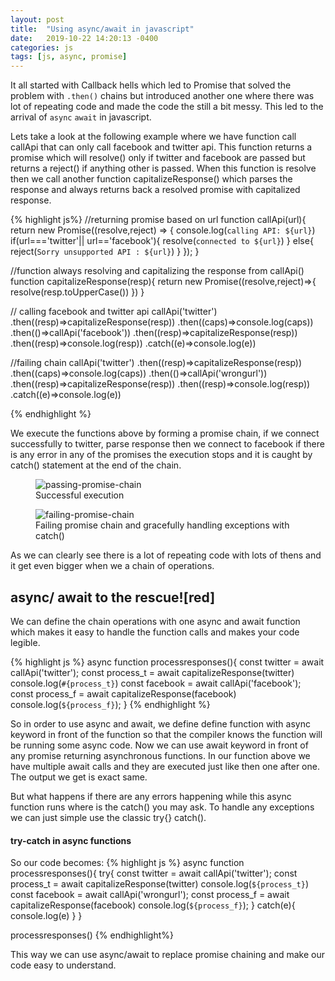 ```yaml
---
layout: post
title:  "Using async/await in javascript"
date:   2019-10-22 14:20:13 -0400
categories: js
tags: [js, async, promise]
---
```

It all started with Callback hells which led to Promise that solved the problem with `.then()` chains but introduced another one where there was lot of repeating code and made the code the still a bit messy. This led to the arrival of `async` `await` in javascript.

Lets take a look at the following example where we have function call callApi that can only call facebook and twitter api. This function returns a promise which will resolve() only if twitter and facebook are passed but returns a reject() if anything other is passed. When this function is resolve then we call another function capitalizeResponse() which parses the response and always returns back a resolved promise with capitalized response.

{% highlight js%}
//returning promise based on url
function callApi(url){
  return new Promise((resolve,reject) => {
    console.log(`calling API: ${url}`)
    if(url==='twitter'|| url=='facebook'){
      resolve(`connected to ${url}`)
    }
    else{
      reject(`Sorry unsupported API : ${url}`)
    }
  });
}

//function always resolving and capitalizing the response from callApi()
function capitalizeResponse(resp){
  return new Promise((resolve,reject)=>{
    resolve(resp.toUpperCase())
  })
}

// calling facebook and twitter api
callApi('twitter')
.then((resp)=>capitalizeResponse(resp))
.then((caps)=>console.log(caps))
.then(()=>callApi('facebook'))
.then((resp)=>capitalizeResponse(resp))
.then((resp)=>console.log(resp))
.catch((e)=>console.log(e))

//failing chain
callApi('twitter')
.then((resp)=>capitalizeResponse(resp))
.then((caps)=>console.log(caps))
.then(()=>callApi('wrongurl'))
.then((resp)=>capitalizeResponse(resp))
.then((resp)=>console.log(resp))
.catch((e)=>console.log(e))

{% endhighlight %}

We execute the functions above by forming a promise chain, if we connect successfully to twitter, parse response then we connect to facebook if there is any error in any of the promises the execution stops and it is caught by catch() statement at the end of the chain.

<figure class="align-center">
  <img src="{{ '/assets/images/js/passing-chain.png' | absolute_url }}" alt="passing-promise-chain">
  <figcaption>Successful execution</figcaption>
</figure>

<figure class="align-center">
  <img src="{{ '/assets/images/js/failing-chain.png' | absolute_url }}" alt="failing-promise-chain">
  <figcaption>Failing promise chain and gracefully handling exceptions with catch()</figcaption>
</figure>

As we can clearly see there is a lot of repeating code with lots of thens and it get even bigger when we a chain of operations.

## async/ await to the rescue![red]
We can define the chain operations with one async and await function which makes it easy to handle the function calls and makes your code legible.

{% highlight js %}
async function processresponses(){
    const twitter = await callApi('twitter');
    const process_t = await capitalizeResponse(twitter)
    console.log(`#{process_t}`)
    const facebook = await callApi('facebook');
    const process_f = await capitalizeResponse(facebook)
    console.log(`${process_f}`);
}
{% endhighlight %}

So in order to use async and await, we define define function with async keyword in front of the function so that the compiler knows the function will be running some async code. Now we can use await keyword in front of any promise returning asynchronous functions. In our function above we have multiple await calls and they are executed just like then one after one. The output we get is exact same. 

But what happens if there are any errors happening while this async function runs where is the catch() you may ask. To handle any exceptions we can just simple use the classic try{} catch().

#### try-catch in async functions

So our code becomes:
{% highlight js %}
async function processresponses(){
  try{
        const twitter = await callApi('twitter');
        const process_t = await capitalizeResponse(twitter)
        console.log(`${process_t}`)
        const facebook = await callApi('wrongurl');
        const process_f = await capitalizeResponse(facebook)
        console.log(`${process_f}`);
  }
  catch(e){
    console.log(e)
  }
}

processresponses()
{% endhighlight%}

This way we can use async/await to replace promise chaining and make our code easy to understand.
